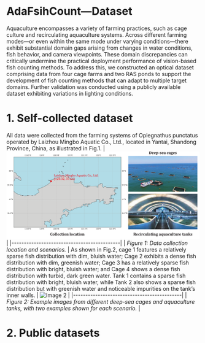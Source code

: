 # AdaFsihCount—Dataset
Aquaculture encompasses a variety of farming practices, such as cage culture and recirculating aquaculture systems. Across different farming modes—or even within the same mode under varying conditions—there exhibit substantial domain gaps arising from changes in water conditions, fish behavior, and camera viewpoints. These domain discrepancies can critically undermine the practical deployment performance of vision-based fish counting methods. To address this, we constructed an optical dataset comprising data from four cage farms and two RAS ponds to support the development of fish counting methods that can adapt to multiple target domains. Further validation was conducted using a publicly available dataset exhibiting variations in lighting conditions.
# 1. Self-collected dataset
All data were collected from the farming systems of Oplegnathus punctatus operated by Laizhou Mingbo Aquatic Co., Ltd., located in Yantai, Shandong Province, China, as illustrated in Fig.1.
| ![Image 1](https://github.com/hanyu729/AdaFsihCount/blob/main/Figs/fig1.png) |
|--------------------------------------------|
| *Figure 1: Data collection location and scenarios.*       |
As shown in Fig.2, cage 1 features a relatively sparse fish distribution with dim, bluish water; Cage 2 exhibits a dense fish distribution with dim, greenish water; Cage 3 has a relatively sparse fish distribution with bright, bluish water; and Cage 4 shows a dense fish distribution with turbid, dark green water. Tank 1 contains a sparse fish distribution with bright, bluish water, while Tank 2 also shows a sparse fish distribution but with greenish water and noticeable impurities on the tank’s inner walls.
| ![Image 2](https://github.com/hanyu729/AdaFishCount/raw/main/Figs/fig2.png) |
|--------------------------------------------|
| *Figure 2: Example images from different deep-sea cages and aquaculture tanks, with two examples shown for each scenario.*       |
# 2. Public datasets
